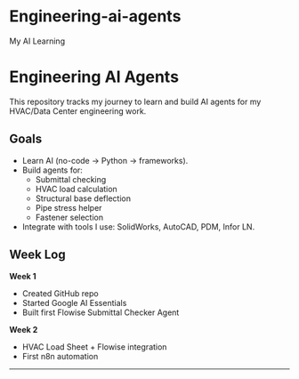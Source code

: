 # Engineering-ai-agents
My AI Learning
# Engineering AI Agents

This repository tracks my journey to learn and build AI agents for my HVAC/Data Center engineering work.

## Goals
- Learn AI (no-code → Python → frameworks).
- Build agents for:
  - Submittal checking
  - HVAC load calculation
  - Structural base deflection
  - Pipe stress helper
  - Fastener selection
- Integrate with tools I use: SolidWorks, AutoCAD, PDM, Infor LN.

## Week Log
**Week 1**
- Created GitHub repo
- Started Google AI Essentials
- Built first Flowise Submittal Checker Agent

**Week 2**
- HVAC Load Sheet + Flowise integration
- First n8n automation

---
